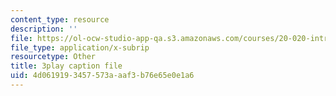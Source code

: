 ```yaml
---
content_type: resource
description: ''
file: https://ol-ocw-studio-app-qa.s3.amazonaws.com/courses/20-020-introduction-to-biological-engineering-design-spring-2009/4d0619193457573aaaf3b76e65e0e1a6_mXkOYxyChfg.vtt
file_type: application/x-subrip
resourcetype: Other
title: 3play caption file
uid: 4d061919-3457-573a-aaf3-b76e65e0e1a6
---
```

